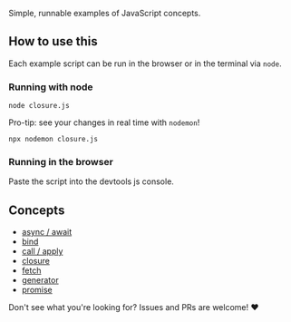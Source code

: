 Simple, runnable examples of JavaScript concepts.

## How to use this

Each example script can be run in the browser or in the terminal via `node`.

### Running with node
```
node closure.js
```

Pro-tip: see your changes in real time with `nodemon`!
```
npx nodemon closure.js
```

### Running in the browser
Paste the script into the devtools js console.

## Concepts

- [async / await]
- [bind]
- [call / apply]
- [closure]
- [fetch]
- [generator]
- [promise]

[async / await]: ./async-await.js
[bind]: ./bind.js
[call / apply]: ./call-apply.js
[closure]: ./closure.js
[fetch]: ./fetch.js
[generator]: ./generator.js
[promise]: ./promise.js

Don't see what you're looking for? Issues and PRs are welcome! :heart: